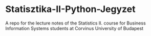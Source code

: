 # Statisztika-II-Python-Jegyzet
A repo for the lecture notes of the Statistics II. course for Business Information Systems students at Corvinus University of Budapest
